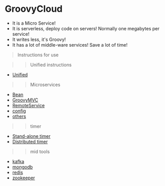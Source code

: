 # GroovyCloud

- It is a Micro Service!
- It is serverless, deploy code on servers! Normally one megabytes per service!
- It writes less, it's Groovy!
- It has a lot of middle-ware services! Save a lot of time! 
>Instructions for use

>>Unified instructions
- [Unified](https://github.com/dobybros/GroovyCloud/blob/master/explanation/common/instructions.md)
>>Microservices
- [Bean](https://github.com/dobybros/GroovyCloud/blob/master/explanation/common/bean.md)
- [GroovyMVC](https://github.com/dobybros/GroovyCloud/blob/master/explanation/common/restInterface.md)
- [RemoteService](https://github.com/dobybros/GroovyCloud/blob/master/explanation/common/service.md)
- [config](https://github.com/dobybros/GroovyCloud/blob/master/explanation/common/config.md)
- [others](https://github.com/dobybros/GroovyCloud/blob/master/explanation/common/others.md)
>> timer
- [Stand-alone timer](https://github.com/dobybros/GroovyCloud/blob/master/explanation/timer/timer.md)
- [Distributed timer](https://github.com/dobybros/GroovyCloud/blob/master/explanation/timer/scheduleTask.md)
>> mid tools
- [kafka](https://github.com/dobybros/GroovyCloud/blob/master/explanation/tools/kafka.md)
- [mongodb](https://github.com/dobybros/GroovyCloud/blob/master/explanation/tools/mongo.md)
- [redis](https://github.com/dobybros/GroovyCloud/blob/master/explanation/tools/redis.md)
- [zookeeper](https://github.com/dobybros/GroovyCloud/blob/master/explanation/tools/zookeeper.md)
